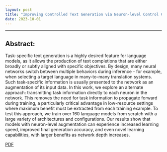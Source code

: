 ```yaml
---
layout: post
title: "Improving Controlled Text Generation via Neuron-level Control Codes"
date: 2023-10-01
---
```


---

## Abstract:

Task-specific text generation is a highly desired feature for language models, as it allows the production of text completions that are either broadly or subtly aligned with specific objectives. By design, many neural networks switch between multiple behaviors during inference - for example, when selecting a target language in many-to-many translation systems. Such task-specific information is usually presented to the network as an augmentation of its input data. In this work, we explore an alternate approach: transmitting task information directly to each neuron in the network. This removes the need for task information to propagate forward during training, a particularly critical advantage in low-resource settings where maximum benefit must be extracted from each training example. To test this approach, we train over 160 language models from scratch with a large variety of architectures and configurations. Our results show that models with neuron-level augmentation can experience increased learning speed, improved final generation accuracy, and even novel learning capabilities, with larger benefits as network depth increases.

[PDF](../pdfs/Improving_Controlled_Text_Generation_via_Neuron_level_Control_Codes.pdf)